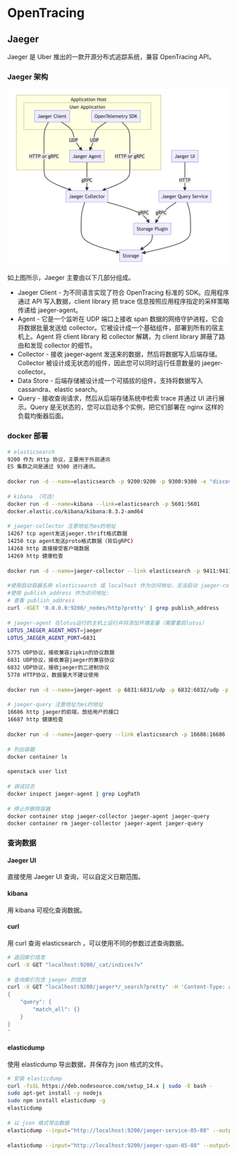 # OpenTracing


## Jaeger

Jaeger 是 Uber 推出的一款开源分布式追踪系统，兼容 OpenTracing API。

### Jaeger 架构

![Jaeger 架构](image/Jaeger.png)

如上图所示，Jaeger 主要由以下几部分组成。

* Jaeger Client - 为不同语言实现了符合 OpenTracing 标准的 SDK。应用程序通过 API 写入数据，client library 把 trace 信息按照应用程序指定的采样策略传递给 jaeger-agent。
* Agent - 它是一个监听在 UDP 端口上接收 span 数据的网络守护进程，它会将数据批量发送给 collector。它被设计成一个基础组件，部署到所有的宿主机上。Agent 将 client library 和 collector 解耦，为 client library 屏蔽了路由和发现 collector 的细节。
* Collector - 接收 jaeger-agent 发送来的数据，然后将数据写入后端存储。Collector 被设计成无状态的组件，因此您可以同时运行任意数量的 jaeger-collector。
* Data Store - 后端存储被设计成一个可插拔的组件，支持将数据写入 cassandra、elastic search。
* Query - 接收查询请求，然后从后端存储系统中检索 trace 并通过 UI 进行展示。Query 是无状态的，您可以启动多个实例，把它们部署在 nginx 这样的负载均衡器后面。

### docker 部署

```sh
# elasticsearch
9200 作为 Http 协议，主要用于外部通讯
ES 集群之间是通过 9300 进行通讯。

docker run -d --name=elasticsearch -p 9200:9200 -p 9300:9300 -e "discovery.type=single-node" -e "xpack.security.enabled=false" -e ES_JAVA_OPTS="-Xms512m -Xmx512m"  docker.elastic.co/elasticsearch/elasticsearch:7.12.1

# kibana （可选）
docker run -d --name=kibana --link=elasticsearch -p 5601:5601
docker.elastic.co/kibana/kibana:8.3.2-amd64

# jaeger-collector 注意地址为es的地址
14267 tcp agent发送jaeger.thrift格式数据
14250 tcp agent发送proto格式数据（背后gRPC)
14268 http 直接接受客户端数据
14269 http 健康检查

docker run -d --name=jaeger-collector --link elasticsearch -p 9411:9411 -p 14250:14250 -p 14268:14268 -p 14269:14269 -e SPAN_STORAGE_TYPE=elasticsearch -e ES_SERVER_URLS=http://172.17.0.2:9200 jaegertracing/jaeger-collector

#使用启动容器名称 elasticsearch 或 localhost 作为访问地址，无法启动 jaeger-collector==提示无法访问 Elasticsearch ，但是本地使用 curl 语句正常访问
#使用 publish_address 作为访问地址:
# 查看 publish_address 
curl -XGET '0.0.0.0:9200/_nodes/http?pretty' | grep publish_address

# jaeger-agent 在lotus运行的主机上运行并将添加环境变量（需要重启lotus）
LOTUS_JAEGER_AGENT_HOST=jaeger
LOTUS_JAEGER_AGENT_PORT=6831

5775 UDP协议，接收兼容zipkin的协议数据
6831 UDP协议，接收兼容jaeger的兼容协议
6832 UDP协议，接收jaeger的二进制协议
5778 HTTP协议，数据量大不建议使用

docker run -d --name=jaeger-agent -p 6831:6831/udp -p 6832:6832/udp -p 5778:5778/tcp -p 5775:5775/udp -e REPORTER_GRPC_HOST_PORT=172.17.0.3:14250 -e LOG_LEVEL=debug jaegertracing/jaeger-agent

# jaeger-query 注意地址为es的地址
16686 http jaeger的前端，放给用户的接口
16687 http 健康检查

docker run -d --name=jaeger-query --link elasticsearch -p 16686:16686 -p 16687:16687 -e SPAN_STORAGE_TYPE=elasticsearch -e ES_SERVER_URLS=http://172.17.0.2:9200 jaegertracing/jaeger-query

# 列出容器
docker container ls

openstack user list

# 调试日志
docker inspect jaeger-agent | grep LogPath

# 停止并删除容器
docker container stop jaeger-collector jaeger-agent jaeger-query
docker container rm jaeger-collector jaeger-agent jaeger-query
```

### 查询数据

#### Jaeger UI

直接使用 Jaeger UI 查询，可以自定义日期范围。

#### kibana

用 kibana 可视化查询数据。

#### curl 

用 curl 查询 elasticsearch ，可以使用不同的参数过滤查询数据。

```sh
# 返回索引信息
curl -X GET "localhost:9200/_cat/indices?v"

# 查询索引包含 jaeger 的信息
curl -X GET "localhost:9200/jaeger*/_search?pretty" -H 'Content-Type: application/json' -d'
{
    "query": {
        "match_all": {}
    }
}
'
```

#### elasticdump

使用 elasticdump 导出数据，并保存为 json 格式的文件。

```sh
# 安装 elasticdump
curl -fsSL https://deb.nodesource.com/setup_14.x | sudo -E bash -
sudo apt-get install -y nodejs
sudo npm install elasticdump -g
elasticdump

# 以 json 格式导出数据
elasticdump --input="http://localhost:9200/jaeger-service-05-08" --output=service.json

elasticdump --input="http://localhost:9200/jaeger-span-05-08" --output=span.json
```